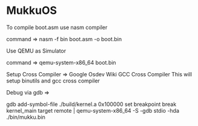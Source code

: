 # MukkuOS

To compile boot.asm use nasm compiler

command =>
nasm -f bin boot.asm -o boot.bin

Use QEMU as Simulator

command =>
qemu-system-x86_64 boot.bin

Setup Cross Compiler =>
Google Osdev Wiki GCC Cross Compiler
This will setup binutils and gcc cross compiler

Debug via gdb =>

gdb
add-symbol-file ./build/kernel.a 0x100000
set breakpoint
break kernel_main
target remote | qemu-system-x86_64 -S -gdb stdio -hda ./bin/mukku.bin